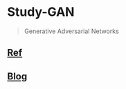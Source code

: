# Study-GAN

> Generative Adversarial Networks

## [Ref](https://github.com/makeyourownneuralnetwork/gan)

## [Blog](https://zerohertz.github.io/categories/boaz/gan/)
